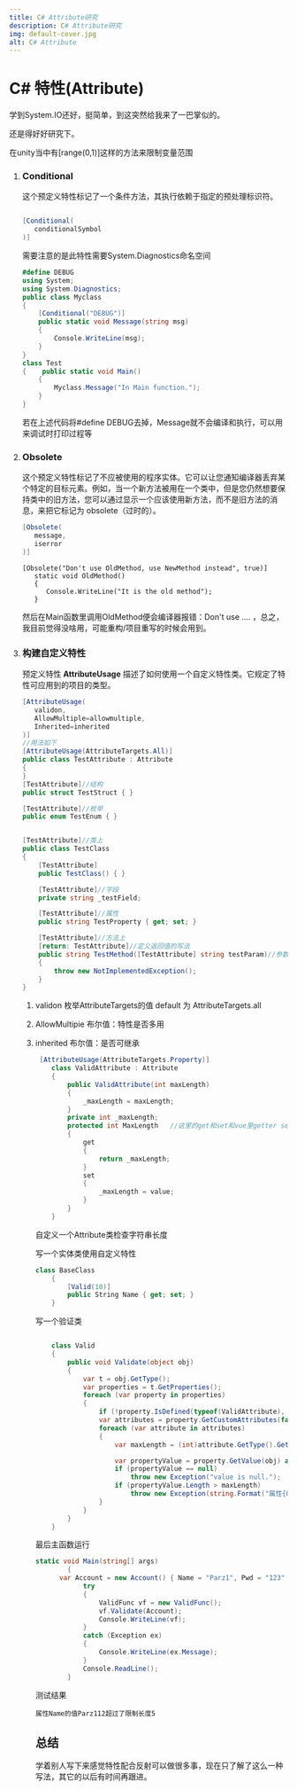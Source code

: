 ```yaml
---
title: C# Attribute研究
description: C# Attribute研究
img: default-cover.jpg
alt: C# Attribute
---
```


# C# 特性(Attribute)

学到System.IO还好，挺简单，到这突然给我来了一巴掌似的。

还是得好好研究下。

<!--more-->

在unity当中有[range(0,1)]这样的方法来限制变量范围

1. ### Conditional

   这个预定义特性标记了一个条件方法，其执行依赖于指定的预处理标识符。

   ```csharp

   [Conditional(
      conditionalSymbol
   )]
   ```
   
   需要注意的是此特性需要System.Diagnostics命名空间

   ```csharp
   #define DEBUG
   using System;
   using System.Diagnostics;
   public class Myclass
   {
       [Conditional("DEBUG")]
       public static void Message(string msg)
       {
           Console.WriteLine(msg);
       }
   }
   class Test
   {    public static void Main()
       {
           Myclass.Message("In Main function.");
       }
   }
   ```
   
   若在上述代码将#define DEBUG去掉，Message就不会编译和执行，可以用来调试时打印过程等
   
2. ### Obsolete

   这个预定义特性标记了不应被使用的程序实体。它可以让您通知编译器丢弃某个特定的目标元素。例如，当一个新方法被用在一个类中，但是您仍然想要保持类中的旧方法，您可以通过显示一个应该使用新方法，而不是旧方法的消息，来把它标记为 obsolete（过时的）。

   ```csharp
   [Obsolete(
      message,
      iserror
   )]
   ```

   ```
   [Obsolete("Don't use OldMethod, use NewMethod instead", true)]
      static void OldMethod()
      {
         Console.WriteLine("It is the old method");
      }
   ```

   然后在Main函数里调用OldMethod便会编译器报错：Don't use .... ，总之，我目前觉得没啥用，可能重构/项目重写的时候会用到。

3. ### 构建自定义特性

   预定义特性 **AttributeUsage** 描述了如何使用一个自定义特性类。它规定了特性可应用到的项目的类型。

   ```csharp
   [AttributeUsage(
      validon,
      AllowMultiple=allowmultiple,
      Inherited=inherited
   )]
   //用法如下
   [AttributeUsage(AttributeTargets.All)]
   public class TestAttribute : Attribute
   {
   }
   [TestAttribute]//结构
   public struct TestStruct { }
   
   [TestAttribute]//枚举
   public enum TestEnum { }
   
   
   [TestAttribute]//类上
   public class TestClass
   {
       [TestAttribute]
       public TestClass() { }
   
       [TestAttribute]//字段
       private string _testField;
   
       [TestAttribute]//属性
       public string TestProperty { get; set; }
   
       [TestAttribute]//方法上
       [return: TestAttribute]//定义返回值的写法
       public string TestMethod([TestAttribute] string testParam)//参数上
       {
           throw new NotImplementedException();
       }
   }
   ```

   1. validon 枚举AttributeTargets的值 default 为 AttributeTargets.all

   2. AllowMultipie 布尔值：特性是否多用

   3. inherited 布尔值：是否可继承

      ```csharp
       [AttributeUsage(AttributeTargets.Property)]
          class ValidAttribute : Attribute
          {
              public ValidAttribute(int maxLength)
              {
                  _maxLength = maxLength;
              }
              private int _maxLength;
              protected int MaxLength   //这里的get和set和vue里getter setter很像
              {
                  get
                  {
                      return _maxLength;
                  }
                  set
                  {
                      _maxLength = value;
                  }
              }
          }
      ```

      自定义一个Attribute类检查字符串长度

      写一个实体类使用自定义特性

      ```csharp
      class BaseClass
          {
              [Valid(10)]
              public String Name { get; set; }
          }
      ```

      写一个验证类

      ```csharp
      
          class Valid
          {
              public void Validate(object obj)
              {
                  var t = obj.GetType();
                  var properties = t.GetProperties();
                  foreach (var property in properties)
                  {
                      if (!property.IsDefined(typeof(ValidAttribute), false)) continue;
                      var attributes = property.GetCustomAttributes(false);
                      foreach (var attribute in attributes)
                      {
                          var maxLength = (int)attribute.GetType().GetProperty("MaxLength").GetValue(attribute);
      
                          var propertyValue = property.GetValue(obj) as string;
                          if (propertyValue == null)
                              throw new Exception("value is null.");
                          if (propertyValue.Length > maxLength)
                              throw new Exception(string.Format("属性{0}的值{1}超过了限制长度{2}", property.Name, propertyValue, maxLength));
                      }
                  }
              }
          }
      ```

      最后主函数运行

      ```csharp
      static void Main(string[] args)
              {
            var Account = new Account() { Name = "Parz1", Pwd = "123" };
                  try
                  {
                      ValidFunc vf = new ValidFunc();
                      vf.Validate(Account);
                      Console.WriteLine(vf);
                  }
                  catch (Exception ex)
                  {
                      Console.WriteLine(ex.Message);
                  }
                  Console.ReadLine();
              }
      ```
      
      测试结果
      
      ```
      属性Name的值Parz112超过了限制长度5
      ```
      
      ## 总结
      
      学着别人写下来感觉特性配合反射可以做很多事，现在只了解了这么一种写法，其它的以后有时间再跟进。